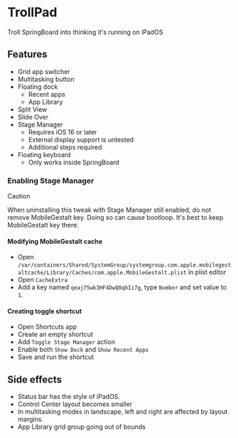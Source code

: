 # TrollPad
Troll SpringBoard into thinking it's running on iPadOS

## Features
- Grid app switcher
- Multitasking button
- Floating dock
  + Recent apps
  + App Library
- Split View
- Slide Over
- Stage Manager
  + Requires iOS 16 or later
  + External display support is untested
  + Additional steps required
- Floating keyboard
  + Only works inside SpringBoard

### Enabling Stage Manager
> [!CAUTION]
> When uninstalling this tweak with Stage Manager still enabled, do not remove MobileGestalt key. Doing so can cause bootloop. It's best to keep MobileGestalt key there.

#### Modifying MobileGestalt cache
- Open `/var/containers/Shared/SystemGroup/systemgroup.com.apple.mobilegestaltcache/Library/Caches/com.apple.MobileGestalt.plist` in plist editor
- Open `CacheExtra`
- Add a key named `qeaj75wk3HF4DwQ8qbIi7g`, type `Number` and set value to `1`.

#### Creating toggle shortcut
- Open Shortcuts app
- Create an empty shortcut
- Add `Toggle Stage Manager` action
- Enable both `Show Dock` and `Show Recent Apps`
- Save and run the shortcut

## Side effects
- Status bar has the style of iPadOS.
- Control Center layout becomes smaller
- In multitasking modes in landscape, left and right are affected by layout margins.
- App Library grid group going out of bounds
